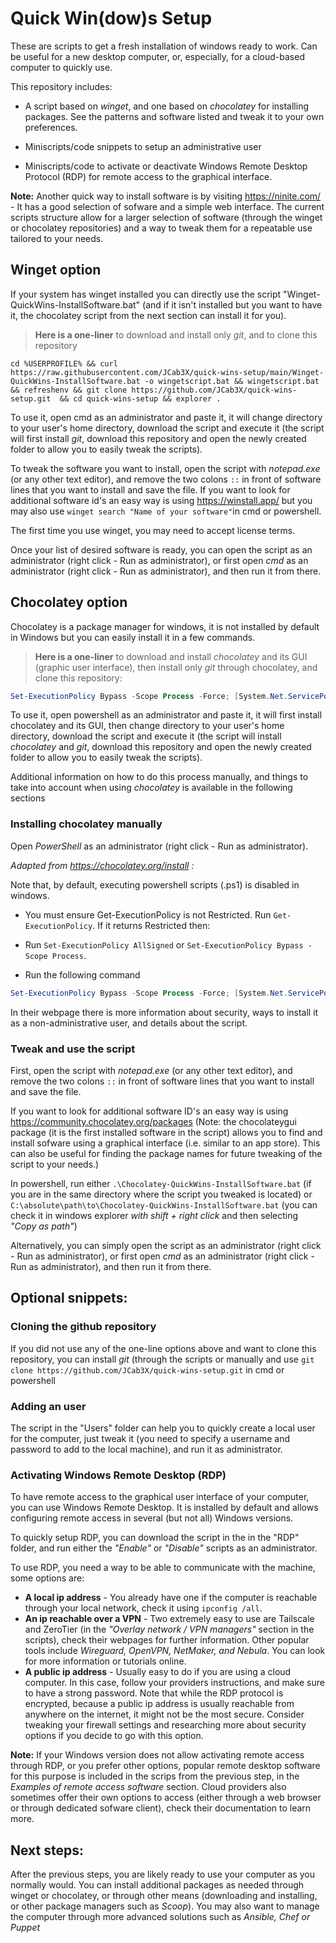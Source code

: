 # Quick Win(dow)s Setup

These are scripts to get a fresh installation of windows ready to work. Can be useful for a new desktop computer, or, especially, for a cloud-based computer to quickly use.

This repository includes:

* A script based on *winget*, and one based on  *chocolatey* for installing packages. See the patterns and software listed and tweak it to your own preferences.

* Miniscripts/code snippets to setup an administrative user
* Miniscripts/code to activate or deactivate Windows Remote Desktop Protocol (RDP) for remote access to the graphical interface.

**Note:** Another quick way to install software is by visiting https://ninite.com/ - It has a good selection of sofware and a simple web interface. The current scripts structure allow for a larger selection of software (through the winget or chocolatey repositories) and a way to tweak them for a repeatable use tailored to your needs. 



## Winget option

If your system has winget installed you can directly use the script "Winget-QuickWins-InstallSoftware.bat" (and if it isn't installed but you want to have it, the chocolatey script from the next section can install it for you).

> **Here is a one-liner** to download and install only *git*, and to clone this repository
```Batch  
cd %USERPROFILE% && curl https://raw.githubusercontent.com/JCab3X/quick-wins-setup/main/Winget-QuickWins-InstallSoftware.bat -o wingetscript.bat && wingetscript.bat && refreshenv && git clone https://github.com/JCab3X/quick-wins-setup.git  && cd quick-wins-setup && explorer .
```  
 To use it, open cmd as an administrator and paste it, it will change directory to your user's home directory, download the script and execute it (the script will first install *git*, download this repository and open the newly created folder to allow you to easily tweak the scripts).

To tweak the software you want to install, open the script with *notepad.exe* (or any other text editor), and remove the two colons `::` in front of software lines that you want to install and save the file. If you want to look for additional software id's an easy way is using https://winstall.app/ but you may also use `winget search "Name of your software"`in cmd or powershell.

The first time you use winget, you may need to accept license terms.

Once your list of desired software is ready, you can open the script as an administrator (right click - Run as administrator), or first open *cmd* as an administrator (right click - Run as administrator), and then run it from there.

## Chocolatey option

Chocolatey is a package manager for windows, it is not installed by default in Windows but you can easily install it in a few commands.

> **Here is a one-liner** to download and install *chocolatey* and its GUI (graphic user interface), then install only *git* through chocolatey, and clone this repository: 
``` Powershell
Set-ExecutionPolicy Bypass -Scope Process -Force; [System.Net.ServicePointManager]::SecurityProtocol = [System.Net.ServicePointManager]::SecurityProtocol -bor 3072; iex ((New-Object System.Net.WebClient).DownloadString('https://community.chocolatey.org/install.ps1')); cd ~; Invoke-WebRequest -Uri "https://raw.githubusercontent.com/JCab3X/quick-wins-setup/main/Chocolatey-QuickWins-InstallSoftware.bat" -OutFile chocolateyscript.bat; .\chocolateyscript.bat;  $Env:Path = [System.Environment]::GetEnvironmentVariable("Path","Machine"); git clone https://github.com/JCab3X/quick-wins-setup.git ; cd quick-wins-setup ; explorer.exe .
```  
  To use it, open powershell as an administrator and paste it, it will first install chocolatey and its GUI, then change directory to your user's home directory, download the script and execute it (the script will install *chocolatey* and *git*, download this repository and open the newly created folder to allow you to easily tweak the scripts).


Additional information on how to do this process manually, and things to take into account when using *chocolatey* is available in the following sections 

### Installing chocolatey manually

Open *PowerShell* as an administrator (right click - Run as administrator).

*Adapted from https://chocolatey.org/install :*

Note that, by default, executing powershell scripts (.ps1) is disabled in windows. 

* You must ensure Get-ExecutionPolicy is not Restricted. 
Run `Get-ExecutionPolicy`. If it returns Restricted then:

* Run `Set-ExecutionPolicy AllSigned` or `Set-ExecutionPolicy Bypass -Scope Process`.

* Run the following command

```PowerShell
Set-ExecutionPolicy Bypass -Scope Process -Force; [System.Net.ServicePointManager]::SecurityProtocol = [System.Net.ServicePointManager]::SecurityProtocol -bor 3072; iex ((New-Object System.Net.WebClient).DownloadString('https://community.chocolatey.org/install.ps1'))
```

In their webpage there is more information about security, ways to install it as a non-administrative user, and details about the script.

### Tweak and use the script

First, open the script with *notepad.exe* (or any other text editor), and remove the two colons `::` in front of software lines that you want to install and save the file.

If you want to look for additional software ID's an easy way is using https://community.chocolatey.org/packages (Note: the chocolateygui package (it is the first installed software in the script) allows you to find and install sofware using a graphical interface (i.e. similar to an app store). This can also be useful for finding the package names for future tweaking of the script to your needs.)

In powershell, run either `.\Chocolatey-QuickWins-InstallSoftware.bat` (if you are in the same directory where the script you tweaked is located) or `C:\absolute\path\to\Chocolatey-QuickWins-InstallSoftware.bat` (you can check it in windows explorer *with shift + right click* and then selecting *"Copy as path"*)

Alternatively, you can simply open the script as an administrator (right click - Run as administrator), or first open *cmd* as an administrator (right click - Run as administrator), and then run it from there.


## Optional snippets:

### Cloning the github repository

If you did not use any of the one-line options above and want to clone this repository, you can install *git* (through the scripts or manually and use  `git clone https://github.com/JCab3X/quick-wins-setup.git` in cmd or powershell

### Adding an user 

The script in the "Users" folder can help you to quickly create a local user for the computer, just tweak it (you need to specify a username and password to add to the local machine), and run it as administrator.

### Activating Windows Remote Desktop (RDP)

To have remote access to the graphical user interface of your computer, you can use Windows Remote Desktop. It is installed by default and allows configuring remote access in several (but not all) Windows versions. 

To quickly setup RDP, you can download the script in the in the "RDP" folder, and run either the *"Enable"* or *"Disable"* scripts as an administrator.

To use RDP, you need a way to be able to communicate with the machine, some options are: 

* **A local ip address** - You already have one if the computer is reachable through your local network, check it using `ipconfig /all`.
* **An ip reachable over a VPN** - Two extremely easy to use are Tailscale and ZeroTier (in the *"Overlay network / VPN managers"* section in the scripts), check their webpages for further information. Other popular tools include *Wireguard, OpenVPN, NetMaker, and Nebula*. You can look for more information or tutorials online.
* **A public ip address** - Usually easy to do if you are using a cloud computer. In this case, follow your providers instructions, and make sure to have a strong password. Note that while the RDP protocol is encrypted, because a public ip address is usually reachable from anywhere on the internet, it might not be the most secure. Consider tweaking your firewall settings and researching more about security options if you decide to go with this option. 

**Note:** If your Windows version does not allow activating remote access through RDP, or you prefer other options, popular remote desktop software for this purpose is included in the scrips from the previous step, in the *Examples of remote access software* section. Cloud providers also sometimes offer their own options to access (either through a web browser or through dedicated sofware client), check their documentation to learn more.


## Next steps:

After the previous steps, you are likely ready to use your computer as you normally would. You can install additional packages as needed through winget or chocolatey, or through other means (downloading and installing, or other package managers such as *Scoop*). You may also want to manage the computer through more advanced solutions such as *Ansible, Chef or Puppet*
